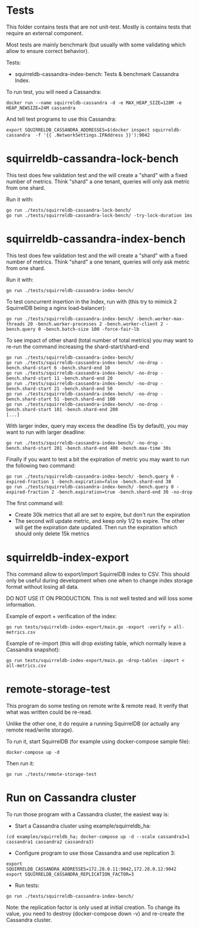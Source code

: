 # Tests

This folder contains tests that are not unit-test. Mostly is contains tests
that require an external component.

Most tests are mainly benchmark (but usually with some validating which allow
to ensure correct behavior).

Tests:

* squirreldb-cassandra-index-bench: Tests & benchmark Cassandra Index.


To run test, you will need a Cassandra:

```
docker run --name squirreldb-cassandra -d -e MAX_HEAP_SIZE=128M -e HEAP_NEWSIZE=24M cassandra
```

And tell test programs to use this Cassandra:
```
export SQUIRRELDB_CASSANDRA_ADDRESSES=$(docker inspect squirreldb-cassandra  -f '{{ .NetworkSettings.IPAddress }}'):9042
```

# squirreldb-cassandra-lock-bench

This test does few validation test and the will create a "shard" with a fixed number of metrics.
Think "shard" a one tenant, queries will only ask metric from one shard.

Run it with:
```
go run ./tests/squirreldb-cassandra-lock-bench/
go run ./tests/squirreldb-cassandra-lock-bench/ -try-lock-duration 1ms
```

# squirreldb-cassandra-index-bench

This test does few validation test and the will create a "shard" with a fixed number of metrics.
Think "shard" a one tenant, queries will only ask metric from one shard.

Run it with:
```
go run ./tests/squirreldb-cassandra-index-bench/
```

To test concurrent insertion in the Index, run with (this try to mimick 2 SquirrelDB being a nginx load-balancer):
```
go run ./tests/squirreldb-cassandra-index-bench/ -bench.worker-max-threads 20 -bench.worker-processes 2 -bench.worker-client 2 -bench.query 0 -bench.batch-size 100 -force-fair-lb
```

To see impact of other shard (total number of total metrics) you may want to re-run the command increasing the shard-start/shard-end

```
go run ./tests/squirreldb-cassandra-index-bench/
go run ./tests/squirreldb-cassandra-index-bench/ -no-drop -bench.shard-start 6 -bench.shard-end 10
go run ./tests/squirreldb-cassandra-index-bench/ -no-drop -bench.shard-start 11 -bench.shard-end 20
go run ./tests/squirreldb-cassandra-index-bench/ -no-drop -bench.shard-start 21 -bench.shard-end 50
go run ./tests/squirreldb-cassandra-index-bench/ -no-drop -bench.shard-start 51 -bench.shard-end 100
go run ./tests/squirreldb-cassandra-index-bench/ -no-drop -bench.shard-start 101 -bench.shard-end 200
[...]
```

With larger index, query may excess the deadline (5s by default), you may want to run with larger deadline:

```
go run ./tests/squirreldb-cassandra-index-bench/ -no-drop -bench.shard-start 201 -bench.shard-end 400 -bench.max-time 30s
```

Finally if you want to test a bit the expiration of metric you may want to run the following two command:
```
go run ./tests/squirreldb-cassandra-index-bench/ -bench.query 0 -expired-fraction 1 -bench.expiration=false -bench.shard-end 30
go run ./tests/squirreldb-cassandra-index-bench/ -bench.query 0 -expired-fraction 2 -bench.expiration=true -bench.shard-end 30 -no-drop
```

The first command will:

* Create 30k metrics that all are set to expire, but don't run the expiration
* The second will update metric, and keep only 1/2 to expire. The other will get the expiration date updated.
  Then run the expiration which should only delete 15k metrics

# squirreldb-index-export

This command allow to export/import SquirrelDB index to CSV. This should only
be useful during development when one when to change index storage format without
losing all data.

DO NOT USE IT ON PRODUCTION. This is not well tested and will loss some information.

Example of export + verification of the index:
```
go run tests/squirreldb-index-export/main.go -export -verify > all-metrics.csv
```

Example of re-import (this will drop existing table, which normally leave a Cassandra snapshot):
```
go run tests/squirreldb-index-export/main.go -drop-tables -import < all-metrics.csv
```


# remote-storage-test

This program do some testing on remote write & remote read. It verify that what was
written could be re-read.

Unlike the other one, it do require a running SquirrelDB (or actually any remote read/write storage).

To run it, start SquirrelDB (for example using docker-compose sample file):
```
docker-compose up -d
```

Then run it:
```
go run ./tests/remote-storage-test
```


# Run on Cassandra cluster

To run those program with a Cassandra cluster, the easiest way is:

* Start a Cassandra cluster using example/squirreldb_ha:
```
(cd examples/squirreldb_ha; docker-compose up -d --scale cassandra3=1 cassandra1 cassandra2 cassandra3)
```
* Configure program to use those Cassandra and use replication 3:
```
export SQUIRRELDB_CASSANDRA_ADDRESSES=172.28.0.11:9042,172.28.0.12:9042
export SQUIRRELDB_CASSANDRA_REPLICATION_FACTOR=3
```
* Run tests:
```
go run ./tests/squirreldb-cassandra-index-bench/
```

Note: the replication factor is only used at initial creation. To change its value, you need
to destroy (docker-compose down -v) and re-create the Cassandra cluster.
